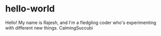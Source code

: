 # hello-world
Hello!
My name is Rajesh, and I'm a fledgling coder who's experimenting with different new things.
CalmingSuccubi
